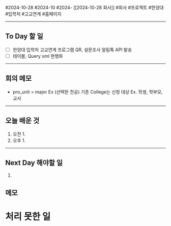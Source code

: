 #2024-10-28 #2024-10 #2024- [[2024-10-28 회사]]
#회사 #프로젝트 #한양대 #입학처 #고교연계 #홈페이지

---
## To Day 할 일
- [ ] 한양대 입학처 고교연계 프로그램 QR, 설문조사 알림톡 API 발송
- [ ] 테이블, Query xml 현행화
---
## 회의 메모
- pro_unit = major Ex (선택한 전공)
  기존 College는 신청 대상  Ex. 학생, 학부모, 교사 
---
## 오늘 배운 것
1. 오전
    1. 
2. 오후
    1. 
---
## Next Day 해야할 일
1. 


## 메모


# 처리 못한 일